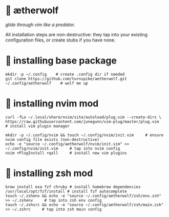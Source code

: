# :wolf: ætherwolf

_glide through vim like a predator._

All installation steps are non-destructive: they tap into your existing configuration files, or create stubs if you have none.

# :nut_and_bolt: installing base package

    mkdir -p ~/.config    # create .config dir if needed
    git clone https://github.com/turnspike/aetherwolf.git ~/.config/aetherwolf    # wolf me up
    
# :nut_and_bolt: installing nvim mod

    curl -fLo ~/.local/share/nvim/site/autoload/plug.vim --create-dirs \
    https://raw.githubusercontent.com/junegunn/vim-plug/master/plug.vim     # install vim plugin manager
    
    mkdir -p ~/.config/nvim && touch ~/.config/nvim/init.vim     # ensure nvim config file exists (non-destructive)
    echo -e "source ~/.config/aetherwolf/nvim/init.vim" >> ~/.config/nvim/init.vim     # tap into nvim config
    nvim +PlugInstall +qall     # install new vim plugins

# :nut_and_bolt: installing zsh mod
    brew install exa fzf chruby # install homebrew dependencies
    /usr/local/opt/fzf/install # install fzf autocomplete
    touch ~/.zshenv && echo -e "source ~/.config/aetherwolf/zsh/env.zsh" >> ~/.zshenv     # tap into zsh env config
    touch ~/.zshsrc && echo -e "source ~/.config/aetherwolf/zsh/main.zsh" >> ~/.zshrc     # tap into zsh main config
